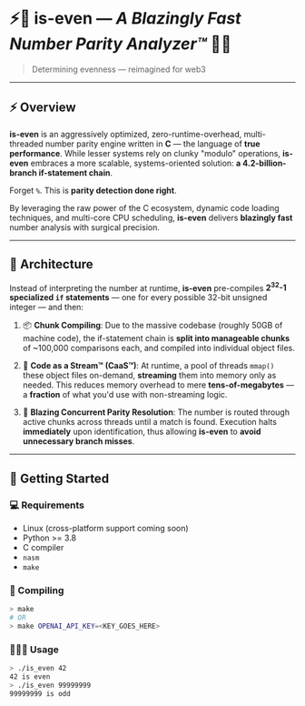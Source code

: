 # ⚡️🦀 is-even — *A Blazingly Fast Number Parity Analyzer™* 🚀✨

> Determining evenness — reimagined for web3

---

## ⚡️ Overview

**is-even** is an aggressively optimized, zero-runtime-overhead, multi-threaded number parity engine written in **C** — the language of **true performance**. While lesser systems rely on clunky "modulo" operations, **is-even** embraces a more scalable, systems-oriented solution: **a 4.2-billion-branch if-statement chain**.

Forget `%`. This is **parity detection done right**.

By leveraging the raw power of the C ecosystem, dynamic code loading techniques, and multi-core CPU scheduling, **is-even** delivers **blazingly fast** number analysis with surgical precision.

---

## 🧠 Architecture

Instead of interpreting the number at runtime, **is-even** pre-compiles **2<sup>32</sup>-1 specialized `if` statements** — one for every possible 32-bit unsigned integer — and then:

1. 📦 **Chunk Compiling**:
   Due to the massive codebase (roughly 50GB of machine code), the if-statement chain is **split into manageable chunks** of ~100,000 comparisons each, and compiled into individual object files.

2. 🧵 **Code as a Stream™ (CaaS™)**:
   At runtime, a pool of threads `mmap()` these object files on-demand, **streaming** them into memory only as needed. This reduces memory overhead to mere **tens-of-megabytes** — a **fraction** of what you'd use with non-streaming logic.

3. 🚀 **Blazing Concurrent Parity Resolution**:
   The number is routed through active chunks across threads until a match is found. Execution halts **immediately** upon identification, thus allowing **is-even** to **avoid unnecessary branch misses**.

---

## 🗿 Getting Started

### 💻 Requirements

- Linux (cross-platform support coming soon)
- Python >= 3.8
- C compiler
- `nasm`
- `make`

### 🦾 Compiling

```sh
> make
# OR
> make OPENAI_API_KEY=<KEY_GOES_HERE>
```

### 👨‍🦼‍➡️ Usage

```sh
> ./is_even 42
42 is even
> ./is_even 99999999
99999999 is odd
```
